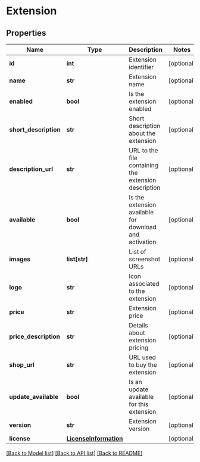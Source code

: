 # Extension

## Properties
Name | Type | Description | Notes
------------ | ------------- | ------------- | -------------
**id** | **int** | Extension identifier | [optional] 
**name** | **str** | Extension name | [optional] 
**enabled** | **bool** | Is the extension enabled | [optional] 
**short_description** | **str** | Short description about the extension | [optional] 
**description_url** | **str** | URL to the file containing the extension description | [optional] 
**available** | **bool** | Is the extension available for download and activation | [optional] 
**images** | **list[str]** | List of screenshot URLs | [optional] 
**logo** | **str** | Icon associated to the extension | [optional] 
**price** | **str** | Extension price | [optional] 
**price_description** | **str** | Details about extension pricing | [optional] 
**shop_url** | **str** | URL used to buy the extension | [optional] 
**update_available** | **bool** | Is an update available for this extension | [optional] 
**version** | **str** | Extension version | [optional] 
**license** | [**LicenseInformation**](LicenseInformation.md) |  | [optional] 

[[Back to Model list]](../README.md#documentation-for-models) [[Back to API list]](../README.md#documentation-for-api-endpoints) [[Back to README]](../README.md)



